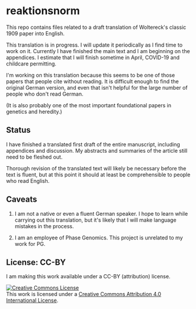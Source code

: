 # reaktionsnorm

This repo contains files related to a draft translation of Woltereck's classic 1909 paper into English. 

This translation is in progress. I will update it periodically as I find time to work on it. Currently I have finished the main text and I am beginning on the appendices. I estimate that I will finish sometime in April, COVID-19 and childcare permitting.

I'm working on this translation because this seems to be one of those papers that people cite without reading. It is difficult enough to find the original German version, and even that isn't helpful for the large number of people who don't read German.

(It is also probably one of the most important foundational papers in genetics and heredity.)

## Status
I have finished a translated first draft of the entire manuscript, including appendices and discussion. My abstracts and summaries of the article still need to be fleshed out. 

Thorough revision of the translated text will likely be necessary before the text is fluent, but at this point it should at least be comprehensible to people who read English.

## Caveats

1. I am not a native or even a fluent German speaker. I hope to learn while carrying out this translation, but it's likely that I will make language mistakes in the process.

2. I am an employee of Phase Genomics. This project is unrelated to my work for PG.

## License: CC-BY
I am making this work available under a CC-BY (attribution) license.

<a rel="license" href="http://creativecommons.org/licenses/by/4.0/"><img alt="Creative Commons License" style="border-width:0" src="https://i.creativecommons.org/l/by/4.0/88x31.png" /></a><br />This work is licensed under a <a rel="license" href="http://creativecommons.org/licenses/by/4.0/">Creative Commons Attribution 4.0 International License</a>.

